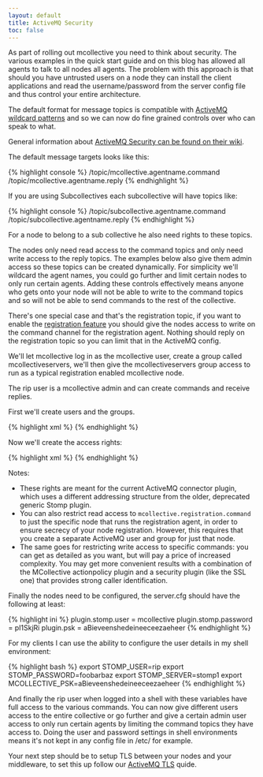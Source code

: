 ```yaml
---
layout: default
title: ActiveMQ Security
toc: false
---
```

[Security]: http://activemq.apache.org/security.html
[Registration]: /mcollective/reference/plugins/registration.html
[Wildcard]: http://activemq.apache.org/wildcards.html
[ActiveMQ TLS]: activemq_ssl.html

As part of rolling out mcollective you need to think about security. The various examples in the quick start guide and on this blog has allowed all agents to talk to all nodes all agents. The problem with this approach is that should you have untrusted users on a node they can install the client applications and read the username/password from the server config file and thus control your entire architecture.

The default format for message topics is compatible with [ActiveMQ wildcard patterns][Wildcard] and so we can now do fine grained controls over who can speak to what.

General information about [ActiveMQ Security can be found on their wiki][Security].

The default message targets looks like this:

{% highlight console %}
    /topic/mcollective.agentname.command
    /topic/mcollective.agentname.reply
{% endhighlight %}

If you are using Subcollectives each subcollective will have topics like:

{% highlight console %}
    /topic/subcollective.agentname.command
    /topic/subcollective.agentname.reply
{% endhighlight %}

For a node to belong to a sub collective he also need rights to these topics.

The nodes only need read access to the command topics and only need write access to the reply topics. The examples below also give them admin access so these topics can be created dynamically. For simplicity we'll wildcard the agent names, you could go further and limit certain nodes to only run certain agents. Adding these controls effectively means anyone who gets onto your node will not be able to write to the command topics and so will not be able to send commands to the rest of the collective.

There's one special case and that's the registration topic, if you want to enable the [registration feature][Registration] you should give the nodes access to write on the command channel for the registration agent. Nothing should reply on the registration topic so you can limit that in the ActiveMQ config.

We'll let mcollective log in as the mcollective user, create a group called mcollectiveservers, we'll then give the mcollectiveservers group access to run as a typical registration enabled mcollective node.

The rip user is a mcollective admin and can create commands and receive replies.

First we'll create users and the groups.

{% highlight xml %}
    <simpleAuthenticationPlugin>
     <users>
      <authenticationUser username="mcollective" password="pI1SkjRi" groups="mcollectiveservers,everyone"/>
      <authenticationUser username="rip" password="foobarbaz" groups="admins,everyone"/>
     </users>
    </simpleAuthenticationPlugin>
{% endhighlight %}

Now we'll create the access rights:

{% highlight xml %}
    <authorizationPlugin>
      <map>
        <authorizationMap>
          <authorizationEntries>
            <authorizationEntry queue="mcollective.>" write="admins" read="admins" admin="admins" />
            <authorizationEntry topic="mcollective.>" write="admins" read="admins" admin="admins" />
            <authorizationEntry queue="mcollective.reply.>" write="mcollectiveservers" admin="mcollectiveservers" />
            <authorizationEntry queue="mcollective.nodes.>" read="mcollectiveservers" admin="mcollectiveservers" />
            <authorizationEntry topic="mcollective.*.agent" read="mcollectiveservers" admin="mcollectiveservers" />
            <authorizationEntry topic="mcollective.registration.agent" write="mcollectiveservers" read="mcollectiveservers" admin="mcollectiveservers" />
            <authorizationEntry topic="ActiveMQ.Advisory.>" read="everyone,all" write="everyone,all" admin="everyone,all"/>
          </authorizationEntries>
        </authorizationMap>
      </map>
    </authorizationPlugin>
{% endhighlight %}

Notes:

* These rights are meant for the current ActiveMQ connector plugin, which uses a different addressing structure from the older, deprecated generic Stomp plugin.
* You can also restrict read access to `mcollective.registration.command` to just the specific node that runs the registration agent, in order to ensure secrecy of your node registration. However, this requires that you create a separate ActiveMQ user and group for just that node.
* The same goes for restricting write access to specific commands: you can get as detailed as you want, but will pay a price of increased complexity. You may get more convenient results with a combination of the MCollective actionpolicy plugin and a security plugin (like the SSL one) that provides strong caller identification.

Finally the nodes need to be configured, the server.cfg should have the following at least:

{% highlight ini %}
    plugin.stomp.user = mcollective
    plugin.stomp.password = pI1SkjRi
    plugin.psk = aBieveenshedeineeceezaeheer
{% endhighlight %}

For my clients I can use the ability to configure the user details in my shell environment:

{% highlight bash %}
    export STOMP_USER=rip
    export STOMP_PASSWORD=foobarbaz
    export STOMP_SERVER=stomp1
    export MCOLLECTIVE_PSK=aBieveenshedeineeceezaeheer
{% endhighlight %}

And finally the rip user when logged into a shell with these variables have full access to the various commands. You can now give different users access to the entire collective or go further and give a certain admin user access to only run certain agents by limiting the command topics they have access to. Doing the user and password settings in shell environments means it's not kept in any config file in /etc/ for example.

Your next step should be to setup TLS between your nodes and your middleware, to set this up follow our [ActiveMQ TLS] quide.
